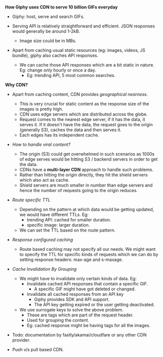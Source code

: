 **How Giphy uses CDN to serve 10 billion GIFs everyday**

* Giphy: host, serve and search GIFs.
* Serving API is relatively straightforward and efficient. JSON responses would generally be around 1-2kB.
    * Image size could be in MBs.

* Apart from caching usual static resources (eg: images, videos, JS bundle), giphy also caches API responses.
    * We can cache those API responses which are a bit static in nature. Eg: change only hourly or once a day.
        * Eg: trending API, 5 most common searches.

**Why CDN?**
* Apart from caching content, CDN provides *geographical nearness*.
    * This is very crucial for static content as the response size of the images is pretty high.
    * CDN uses edge servers which are distributed across the globe.
    * Request comes to the nearest edge server, if it has the data, it serves it. If it doesn't have the data, the request goes to the origin (generally S3), caches the data and then serves it.
    * Each edges has its independent cache.

* *How to handle viral content?*
    * The origin (S3) could get overwhelmed in such scenarios as 1000s of edge serves would be hitting S3 / backend servers in order to get the data.
    * CDNs have a **multi-layer CDN** approach to handle such problems. 
    * Rather than hitting the origin directly, they hit the shield servers which also act as cache. 
    * Shield servers are much smaller in number than edge servers and hence the number of requests going to the origin reduces.

* *Route specific TTL*
    * Depending on the pattern at which data would be getting updated, we would have different TTLs. Eg:
        * trending API: cached for smaller duration.
        * specific image: larger duration.
    * We can set the TTL based on the route pattern.

* *Response configured caching*
    * Route based caching may not specify all our needs. We might want to specify the TTL for specific kinds of requests which we can do by setting response headers: max-age and s-maxage.

* *Cache Invalidation By Grouping*
    * We might have to invalidate only certain kinds of data. Eg:
        * Invalidate cached API responses that contain a specific GIF.
            * A specific GIF might have got deleted or changed.
        * Invalidate all cached responses from an API key
            * Giphy provides SDK and API support.
            * The API key getting expired or the user getting deactivated.
    * We use surrogate keys to solve the above problem.
        * These are tags which are part of the request header.
        * Used for grouping the content.
        * Eg: cached response might be having tags for all the images.

* Todo: documentation by fastly/akamai/cloudfare or any other CDN provider.
* Push v/s pull based CDN.
